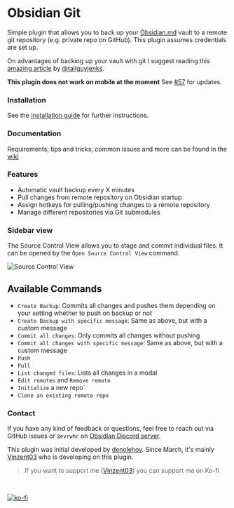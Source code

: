 # Obsidian Git
Simple plugin that allows you to back up your [Obsidian.md](https://obsidian.md) vault to a remote git repository (e.g. private repo on GitHub).
This plugin assumes credentials are set up.

On advantages of backing up your vault with git I suggest reading this [amazing article](https://medium.com/analytics-vidhya/how-i-put-my-mind-under-version-control-24caea37b8a5) by [@tallguyjenks](https://github.com/tallguyjenks).

**This plugin does not work on mobile at the moment** See [#57](https://github.com/denolehov/obsidian-git/issues/57) for updates.

### Installation

See the [installation guide](https://github.com/denolehov/obsidian-git/wiki/Installation) for further instructions.

### Documentation

Requirements, tips and tricks, common issues and more can be found in the [wiki](https://github.com/denolehov/obsidian-git/wiki/)

### Features

- Automatic vault backup every X minutes
- Pull changes from remote repository on Obsidian startup
- Assign hotkeys for pulling/pushing changes to a remote repository
- Manage different repositories via Git submodules

### Sidebar view
The Source Control View allows you to stage and commit individual files. It can be opened by the `Open Source Control View` command.

![Source Control View](https://raw.githubusercontent.com/denolehov/obsidian-git/master/images/source-view.png)

## Available Commands
- `Create Backup`: Commits all changes and pushes them depending on your setting whether to push on backup or not
- `Create Backup with specific message`: Same as above, but with a custom message
- `Commit all changes`: Only commits all changes without pushing
- `Commit all changes with specific message`: Same as above, but with a custom message
- `Push`
- `Pull`
- `List changed files`: Lists all changes in a modal
- `Edit remotes` and `Remove remote`
- `Initialize` a new repo`
- `Clone an existing remote repo`

### Contact

If you have any kind of feedback or questions, feel free to reach out via GitHub issues or `@evrwhr` on [Obsidian Discord server](https://discord.com/invite/veuWUTm).

This plugin was initial developed by [denolehov](https://github.com/denolehov). Since March, it's mainly [Vinzent03](https://github.com/Vinzent03) who is developing on this plugin.

> If you want to support me ([Vinzent03](https://github.com/Vinzent03)) you can support me on Ko-fi
<br>

[![ko-fi](https://ko-fi.com/img/githubbutton_sm.svg)](https://ko-fi.com/F1F195IQ5)